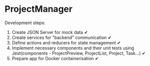 # ProjectManager

Development steps:
  1. Create JSON Server for mock data ✔
  2. Create services for "backend" communication ✔
  3. Define actions and reducers for state management ✔
  4. Implement necessary components and their unit tests using Jest(components - ProjectPreview, ProjectList, Project, Task...) ✔
  5. Prepare app for Docker containerisation ✔
